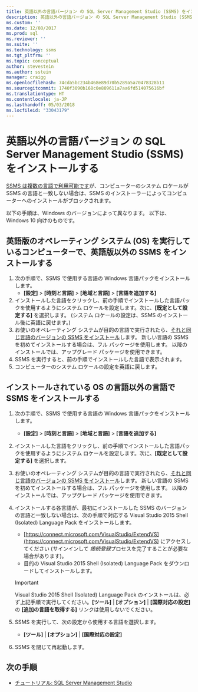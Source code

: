 ```yaml
---
title: 英語以外の言語バージョン の SQL Server Management Studio (SSMS) をインストールする | Microsoft Docs
description: 英語以外の言語バージョン の SQL Server Management Studio (SSMS) をインストールする
ms.custom: ''
ms.date: 12/08/2017
ms.prod: sql
ms.reviewer: ''
ms.suite: ''
ms.technology: ssms
ms.tgt_pltfrm: ''
ms.topic: conceptual
author: stevestein
ms.author: sstein
manager: craigg
ms.openlocfilehash: 74cda5bc234b468e89d70b5289a5a70478328b11
ms.sourcegitcommit: 1740f3090b168c0e809611a7aa6fd514075616bf
ms.translationtype: HT
ms.contentlocale: ja-JP
ms.lasthandoff: 05/03/2018
ms.locfileid: "33043179"
---
```

# <a name="install-non-english-language-versions-of-sql-server-management-studio-ssms"></a>英語以外の言語バージョン の SQL Server Management Studio (SSMS) をインストールする 

[SSMS は複数の言語で利用可能です](download-sql-server-management-studio-ssms.md#available-languages)が、コンピューターのシステム ロケールが SSMS の言語と一致しない場合は、SSMS のインストーラーによってコンピューターへのインストールがブロックされます。 

以下の手順は、Windows のバージョンによって異なります。 以下は、Windows 10 向けのものです。

## <a name="install-non-english-ssms-on-a-computer-running-an-english-operating-system-os"></a>英語版のオペレーティング システム (OS) を実行しているコンピューターで、英語版以外の SSMS をインストールする

1. 次の手順で、SSMS で使用する言語の Windows 言語パックをインストールします。 
   - **[設定]** > **[時刻と言語]** > **[地域と言語]** > **[言語を追加する]** 
2. インストールした言語をクリックし、前の手順でインストールした言語パックを使用するようにシステム ロケールを設定します。次に、**[既定として設定する]** を選択します。 (システム ロケールの設定は、SSMS のインストール後に英語に戻せます。)
3. お使いのオペレーティング システムが目的の言語で実行されたら、[それと同じ言語のバージョンの SSMS をインストール](download-sql-server-management-studio-ssms.md#available-languages)します。 新しい言語の SSMS を初めてインストールする場合は、フル パッケージを使用します。 以降のインストールでは、アップグレード パッケージを使用できます。
4. SSMS を実行すると、前の手順でインストールした言語で表示されます。
5. コンピューターのシステム ロケールの設定を英語に戻します。

## <a name="install-ssms-in-a-language-other-than-the-language-of-the-installed-os"></a>インストールされている OS の言語以外の言語で SSMS をインストールする

1. 次の手順で、SSMS で使用する言語の Windows 言語パックをインストールします。 
   - **[設定]** > **[時刻と言語]** > **[地域と言語]** > **[言語を追加する]** 
2. インストールした言語をクリックし、前の手順でインストールした言語パックを使用するようにシステム ロケールを設定します。次に、**[既定として設定する]** を選択します。 
3. お使いのオペレーティング システムが目的の言語で実行されたら、[それと同じ言語のバージョンの SSMS をインストール](download-sql-server-management-studio-ssms.md#available-languages)します。 新しい言語の SSMS を初めてインストールする場合は、フル パッケージを使用します。 以降のインストールでは、アップグレード パッケージを使用できます。
4. インストールする各言語が、最初にインストールした SSMS のバージョンの言語と一致しない場合は、次の手順で対応する Visual Studio 2015 Shell (Isolated) Language Pack をインストールします。
   - [https://connect.microsoft.com/VisualStudio/ExtendVS](https://connect.microsoft.com/VisualStudio/ExtendVS) にアクセスしてください (サインインして *接続登録*プロセスを完了することが必要な場合があります)。
   - 目的の Visual Studio 2015 Shell (Isolated) Language Pack をダウンロードしてインストールします。

   > [!IMPORTANT]
   > Visual Studio 2015 Shell (Isolated) Language Pack のインストールは、必ず上記手順で実行してください。**[ツール]** | **[オプション]** | **[国際対応の設定]** の **[追加の言語を取得する]** リンクは使用しないでください。 

5. SSMS を実行して、次の設定から使用する言語を選択します。
   - **[ツール]** | **[オプション]** | **[国際対応の設定]**
1. SSMS を閉じて再起動します。

## <a name="next-steps"></a>次の手順

- [チュートリアル: SQL Server Management Studio](https://docs.microsoft.com/sql/ssms/tutorials/tutorial-sql-server-management-studio)